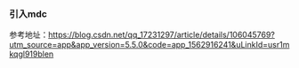 ### 引入mdc
参考地址：https://blog.csdn.net/qq_17231297/article/details/106045769?utm_source=app&app_version=5.5.0&code=app_1562916241&uLinkId=usr1mkqgl919blen